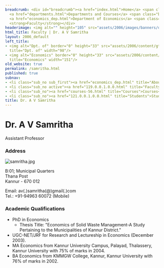 ```yaml
---
breadcrumb: <div id="breadcrumb"><a href="index.html">Home</a> <span class="breadcrumb_spacer">&gt;</span>
  <a href="departments.html">Departments and Courses</a> <span class="breadcrumb_spacer">&gt;</span>
  <a href="economics_dep.html">Department of Economics</a> <span class="breadcrumb_spacer">&gt;</span>
  <strong>Faculty</strong></div>
headerimage: <img alt="" height="105" src="assets/2006/images/banners/departments.jpg" width="472"/>
html_title: Faculty | Dr. A V Samritha
layout: 2006_default
left_title:
- <img alt="Dpt. of" border="0" height="33" src="assets/2006/content/gt/fcb6421c7c62628408190d4ca84029e5.png"
  title="Dpt. of" width="98"/>
- <img alt="Economics" border="0" height="33" src="assets/2006/content/gt/e29ea5df62b2d34de5752aabc2a4da7f.png"
  title="Economics" width="151"/>
old_website: true
permalink: /samritha.html
published: true
subnav:
- <li class="sub_no sub_first"><a href="economics_dep.html" title="About">About</a></li>
- <li class="sub_no active"><a href="119.0.0.1.0.0.html" title="Faculty">Faculty</a></li>
- <li class="sub_no"><a href="courses-56.html" title="Courses">Courses</a></li>
- <li class="sub_no"><a href="121.0.0.1.0.0.html" title="Students">Students</a></li>
title: Dr. A V Samritha
---
```


# Dr. A V Samritha

Assistant Professor

### Address

![samritha.jpg](assets/2006/content/assets/2006/images/5b6d1eb53d065e986e936e7df1d03ca2.jpg)

B:01; Municipal Quarters  
Thana Post  
Kannur - 670 012  
  
Email: av(.)samritha(@)gmail(.)com  
Tel.: +91-94963 60072 (Mobile)

### Academic Qualifications

  * PhD in Economics
    * Thesis Title: "Economics of Solid Waste Management-A Study Pertaining to the Municipalities of Kannur District."
  * UGC-NET/JRF for Research and Lectureship in Economics (December 2003).
  * MA Economics from Kannur University Campus, Palayad, Thalassery, Kannur University with 75% of marks in 2004.
  * BA Economics from KMMGW College, Kannur, Kannur University with 76% of marks in 2002.